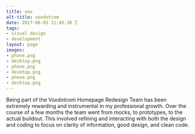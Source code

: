 ```yaml
---
title: vox
alt-title: voxdotcom
date: 2017-06-05 21:45:36 Z
tags:
- visual design
- development
layout: page
images:
- phone.png
- desktop.png
- phone.png
- desktop.png
- phone.png
- desktop.png
---
```


Being part of the Voxdotcom Homepage Redesign Team has been extremely rewarding and instrumental in my professional growth. Over the course of a few months the team went from mocks, to prototypes, to the actual buildout. This involved refining and interacting with both the design and coding to focus on clarity of information, good design, and clean code.